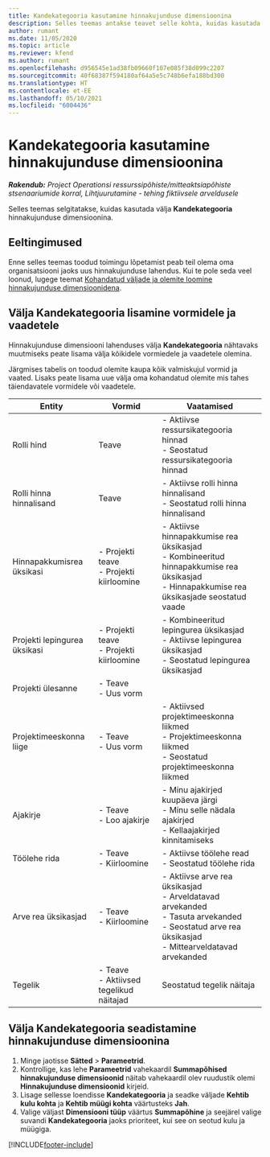 ```yaml
---
title: Kandekategooria kasutamine hinnakujunduse dimensioonina
description: Selles teemas antakse teavet selle kohta, kuidas kasutada välja Kandekategooria hinnakujunduse dimensioonina.
author: rumant
ms.date: 11/05/2020
ms.topic: article
ms.reviewer: kfend
ms.author: rumant
ms.openlocfilehash: d956545e1ad38fb09660f107e085f38d099c2207
ms.sourcegitcommit: 40f68387f594180af64a5e5c748b6efa188bd300
ms.translationtype: HT
ms.contentlocale: et-EE
ms.lasthandoff: 05/10/2021
ms.locfileid: "6004436"
---
```

# <a name="use-transaction-category-as-a-pricing-dimension"></a>Kandekategooria kasutamine hinnakujunduse dimensioonina


_**Rakendub:** Project Operationsi ressurssipõhiste/mitteaktsiapõhiste stsenaariumide korral,  Lihtjuurutamine - tehing fiktiivsele arveldusele_


Selles teemas selgitatakse, kuidas kasutada välja **Kandekategooria** hinnakujunduse dimensioonina. 

## <a name="prerequisites"></a>Eeltingimused
Enne selles teemas toodud toimingu lõpetamist peab teil olema oma organisatsiooni jaoks uus hinnakujunduse lahendus. Kui te pole seda veel loonud, lugege teemat [Kohandatud väljade ja olemite loomine hinnakujunduse dimensioonidena](create-custom-fields-entities-pricing-dimensions.md).

## <a name="add-the-transaction-category-field-to-forms-and-views"></a>Välja Kandekategooria lisamine vormidele ja vaadetele
Hinnakujunduse dimensiooni lahenduses välja **Kandekategooria** nähtavaks muutmiseks peate lisama välja kõikidele vormiedele ja vaadetele olemina.

Järgmises tabelis on toodud olemite kaupa kõik valmiskujul vormid ja vaated. Lisaks peate lisama uue välja oma kohandatud olemite mis tahes täiendavatele vormidele või vaadetele.

|  Entity        | Vormid     |Vaatamised        |
| ------------------------------|---------------------------------|----------------------------------|
|  Rolli hind| Teave |- Aktiivse ressursikategooria hinnad<br> - Seostatud ressursikategooria hinnad |
|  Rolli hinna hinnalisand| Teave|- Aktiivse rolli hinna hinnalisand<br>- Seostatud rolli hinna hinnalisand |
|  Hinnapakkumisrea üksikasi|- Projekti teave<br>- Projekti kiirloomine| - Aktiivse hinnapakkumise rea üksikasjad<br>- Kombineeritud hinnapakkumise rea üksikasjad<br>- Hinnapakkumise rea üksikasjade seostatud vaade |
|  Projekti lepingurea üksikasi|- Projekti teave<br>- Projekti kiirloomine|- Kombineeritud lepingurea üksikasjad<br>- Aktiivse lepingurea üksikasjad<br>- Seostatud lepingurea üksikasjad |
|  Projekti ülesanne|- Teave<br>- Uus vorm| &nbsp; |
|  Projektimeeskonna liige|- Teave<br>- Uus vorm|- Aktiivsed projektimeeskonna liikmed<br>- Projektimeeskonna liikmed<br>- Seostatud projektimeeskonna liikmed |
|  Ajakirje|- Teave<br>- Loo ajakirje|- Minu ajakirjed kuupäeva järgi<br>- Minu selle nädala ajakirjed<br>- Kellaajakirjed kinnitamiseks|
|  Töölehe rida|- Teave<br>- Kiirloomine|- Aktiivse töölehe read<br>- Seostatud töölehe rida|
|  Arve rea üksikasjad|- Teave<br>- Kiirloomine|- Aktiivse arve rea üksikasjad<br>- Arveldatavad arvekanded<br>- Tasuta arvekanded<br>- Seostatud arve rea üksikasjad <br>- Mittearveldatavad arvekanded|
|  Tegelik|- Teave<br>- Aktiivsed tegelikud näitajad| Seostatud tegelik näitaja |

## <a name="set-up-the-transaction-category-field-as-a-pricing-dimension"></a>Välja Kandekategooria seadistamine hinnakujunduse dimensioonina

1. Minge jaotisse **Sätted** > **Parameetrid**. 
2. Kontrollige, kas lehe **Parameetrid** vahekaardil **Summapõhised hinnakujunduse dimensioonid** näitab vahekaardil olev ruudustik olemi **Hinnakujunduse dimensioonid** kirjeid.
3. Lisage sellesse loendisse **Kandekategooria** ja seadke väljade **Kehtib kulu kohta** ja **Kehtib müügi kohta** väärtusteks **Jah**.
4. Valige väljast **Dimensiooni tüüp** väärtus **Summapõhine** ja seejärel valige suvandi **Kandekategooria** jaoks prioriteet, kui see on seotud kulu ja müügiga.


[!INCLUDE[footer-include](../includes/footer-banner.md)]